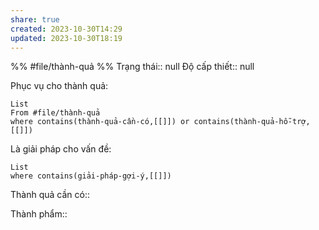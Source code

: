 ```yaml
---
share: true
created: 2023-10-30T14:29
updated: 2023-10-30T18:19
---
```

%%
#file/thành-quả
%%
Trạng thái:: null
Độ cấp thiết:: null

Phục vụ cho thành quả:
```dataview
List 
From #file/thành-quả 
where contains(thành-quả-cần-có,[[]]) or contains(thành-quả-hỗ-trợ,[[]]) 
```

Là giải pháp cho vấn đề:
```dataview
List 
where contains(giải-pháp-gợi-ý,[[]]) 
```

Thành quả cần có:: 

Thành phẩm::
